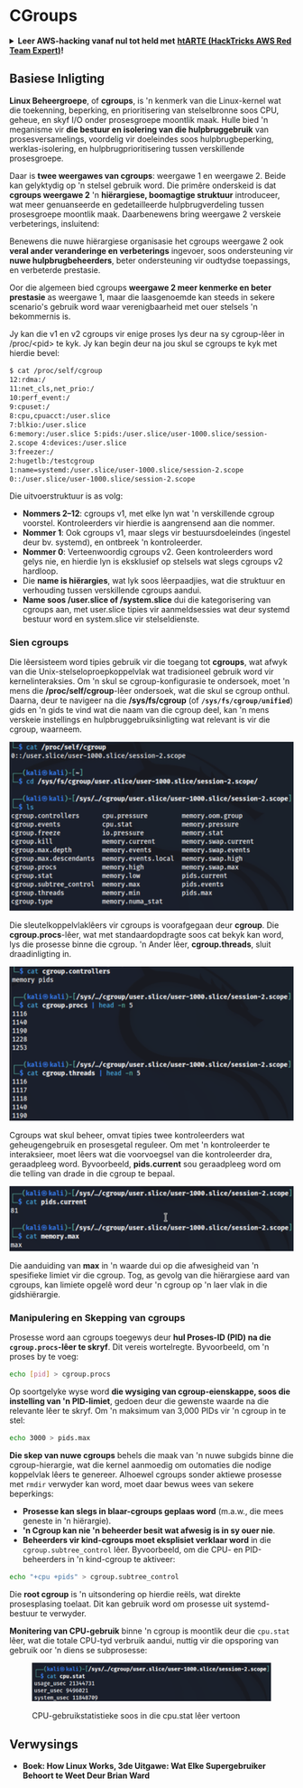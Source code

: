 # CGroups

<details>

<summary><strong>Leer AWS-hacking vanaf nul tot held met</strong> <a href="https://training.hacktricks.xyz/courses/arte"><strong>htARTE (HackTricks AWS Red Team Expert)</strong></a><strong>!</strong></summary>

Ander maniere om HackTricks te ondersteun:

* As jy jou **maatskappy geadverteer wil sien in HackTricks** of **HackTricks in PDF wil aflaai** Kyk na die [**INSKRYWINGSPLANNE**](https://github.com/sponsors/carlospolop)!
* Kry die [**amptelike PEASS & HackTricks swag**](https://peass.creator-spring.com)
* Ontdek [**Die PEASS Familie**](https://opensea.io/collection/the-peass-family), ons versameling eksklusiewe [**NFTs**](https://opensea.io/collection/the-peass-family)
* **Sluit aan by die** 💬 [**Discord-groep**](https://discord.gg/hRep4RUj7f) of die [**telegram-groep**](https://t.me/peass) of **volg** ons op **Twitter** 🐦 [**@carlospolopm**](https://twitter.com/hacktricks\_live)**.**
* **Deel jou haktruuks deur PR's in te dien by die** [**HackTricks**](https://github.com/carlospolop/hacktricks) en [**HackTricks Cloud**](https://github.com/carlospolop/hacktricks-cloud) github-opslag.

</details>

## Basiese Inligting

**Linux Beheergroepe**, of **cgroups**, is 'n kenmerk van die Linux-kernel wat die toekenning, beperking, en prioritisering van stelselbronne soos CPU, geheue, en skyf I/O onder prosesgroepe moontlik maak. Hulle bied 'n meganisme vir **die bestuur en isolering van die hulpbruggebruik** van prosesversamelings, voordelig vir doeleindes soos hulpbrugbeperking, werklas-isolering, en hulpbrugprioritisering tussen verskillende prosesgroepe.

Daar is **twee weergawes van cgroups**: weergawe 1 en weergawe 2. Beide kan gelyktydig op 'n stelsel gebruik word. Die primêre onderskeid is dat **cgroups weergawe 2** 'n **hiërargiese, boomagtige struktuur** introduceer, wat meer genuanseerde en gedetailleerde hulpbrugverdeling tussen prosesgroepe moontlik maak. Daarbenewens bring weergawe 2 verskeie verbeterings, insluitend:

Benewens die nuwe hiërargiese organisasie het cgroups weergawe 2 ook **veral ander veranderinge en verbeterings** ingevoer, soos ondersteuning vir **nuwe hulpbrugbeheerders**, beter ondersteuning vir oudtydse toepassings, en verbeterde prestasie.

Oor die algemeen bied cgroups **weergawe 2 meer kenmerke en beter prestasie** as weergawe 1, maar die laasgenoemde kan steeds in sekere scenario's gebruik word waar verenigbaarheid met ouer stelsels 'n bekommernis is.

Jy kan die v1 en v2 cgroups vir enige proses lys deur na sy cgroup-lêer in /proc/\<pid> te kyk. Jy kan begin deur na jou skul se cgroups te kyk met hierdie bevel:
```shell-session
$ cat /proc/self/cgroup
12:rdma:/
11:net_cls,net_prio:/
10:perf_event:/
9:cpuset:/
8:cpu,cpuacct:/user.slice
7:blkio:/user.slice
6:memory:/user.slice 5:pids:/user.slice/user-1000.slice/session-2.scope 4:devices:/user.slice
3:freezer:/
2:hugetlb:/testcgroup
1:name=systemd:/user.slice/user-1000.slice/session-2.scope
0::/user.slice/user-1000.slice/session-2.scope
```
Die uitvoerstruktuur is as volg:

* **Nommers 2–12**: cgroups v1, met elke lyn wat 'n verskillende cgroup voorstel. Kontroleerders vir hierdie is aangrensend aan die nommer.
* **Nommer 1**: Ook cgroups v1, maar slegs vir bestuursdoeleindes (ingestel deur bv. systemd), en ontbreek 'n kontroleerder.
* **Nommer 0**: Verteenwoordig cgroups v2. Geen kontroleerders word gelys nie, en hierdie lyn is eksklusief op stelsels wat slegs cgroups v2 hardloop.
* Die **name is hiërargies**, wat lyk soos lêerpaadjies, wat die struktuur en verhouding tussen verskillende cgroups aandui.
* **Name soos /user.slice of /system.slice** dui die kategorisering van cgroups aan, met user.slice tipies vir aanmeldsessies wat deur systemd bestuur word en system.slice vir stelseldienste.

### Sien cgroups

Die lêersisteem word tipies gebruik vir die toegang tot **cgroups**, wat afwyk van die Unix-stelseloproepkoppelvlak wat tradisioneel gebruik word vir kernelinteraksies. Om 'n skul se cgroup-konfigurasie te ondersoek, moet 'n mens die **/proc/self/cgroup**-lêer ondersoek, wat die skul se cgroup onthul. Daarna, deur te navigeer na die **/sys/fs/cgroup** (of **`/sys/fs/cgroup/unified`**) gids en 'n gids te vind wat die naam van die cgroup deel, kan 'n mens verskeie instellings en hulpbruggebruiksinligting wat relevant is vir die cgroup, waarneem.

![Cgroup-lêersisteem](<../../../.gitbook/assets/image (1128).png>)

Die sleutelkoppelvlaklêers vir cgroups is voorafgegaan deur **cgroup**. Die **cgroup.procs**-lêer, wat met standaardopdragte soos cat bekyk kan word, lys die prosesse binne die cgroup. 'n Ander lêer, **cgroup.threads**, sluit draadinligting in.

![Cgroup Procs](<../../../.gitbook/assets/image (281).png>)

Cgroups wat skul beheer, omvat tipies twee kontroleerders wat geheugengebruik en prosesgetal reguleer. Om met 'n kontroleerder te interaksieer, moet lêers wat die voorvoegsel van die kontroleerder dra, geraadpleeg word. Byvoorbeeld, **pids.current** sou geraadpleeg word om die telling van drade in die cgroup te bepaal.

![Cgroup-geheue](<../../../.gitbook/assets/image (677).png>)

Die aanduiding van **max** in 'n waarde dui op die afwesigheid van 'n spesifieke limiet vir die cgroup. Tog, as gevolg van die hiërargiese aard van cgroups, kan limiete opgelê word deur 'n cgroup op 'n laer vlak in die gidshiërargie.

### Manipulering en Skepping van cgroups

Prosesse word aan cgroups toegewys deur **hul Proses-ID (PID) na die `cgroup.procs`-lêer te skryf**. Dit vereis wortelregte. Byvoorbeeld, om 'n proses by te voeg:
```bash
echo [pid] > cgroup.procs
```
Op soortgelyke wyse word **die wysiging van cgroup-eienskappe, soos die instelling van 'n PID-limiet**, gedoen deur die gewenste waarde na die relevante lêer te skryf. Om 'n maksimum van 3,000 PIDs vir 'n cgroup in te stel:
```bash
echo 3000 > pids.max
```
**Die skep van nuwe cgroups** behels die maak van 'n nuwe subgids binne die cgroup-hierargie, wat die kernel aanmoedig om outomaties die nodige koppelvlak lêers te genereer. Alhoewel cgroups sonder aktiewe prosesse met `rmdir` verwyder kan word, moet daar bewus wees van sekere beperkings:

* **Prosesse kan slegs in blaar-cgroups geplaas word** (m.a.w., die mees geneste in 'n hiërargie).
* **'n Cgroup kan nie 'n beheerder besit wat afwesig is in sy ouer nie**.
* **Beheerders vir kind-cgroups moet eksplisiet verklaar word** in die `cgroup.subtree_control` lêer. Byvoorbeeld, om die CPU- en PID-beheerders in 'n kind-cgroup te aktiveer:
```bash
echo "+cpu +pids" > cgroup.subtree_control
```
Die **root cgroup** is 'n uitsondering op hierdie reëls, wat direkte prosesplasing toelaat. Dit kan gebruik word om prosesse uit systemd-bestuur te verwyder.

**Monitering van CPU-gebruik** binne 'n cgroup is moontlik deur die `cpu.stat` lêer, wat die totale CPU-tyd verbruik aandui, nuttig vir die opsporing van gebruik oor 'n diens se subprosesse:

<figure><img src="../../../.gitbook/assets/image (908).png" alt=""><figcaption><p>CPU-gebruikstatistieke soos in die cpu.stat lêer vertoon</p></figcaption></figure>

## Verwysings

* **Boek: How Linux Works, 3de Uitgawe: Wat Elke Supergebruiker Behoort te Weet Deur Brian Ward**
